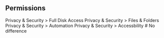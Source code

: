 ## Permissions

Privacy & Security > Full Disk Access
Privacy & Security > Files & Folders
Privacy & Security > Automation
Privacy & Security > Accessbility # No difference